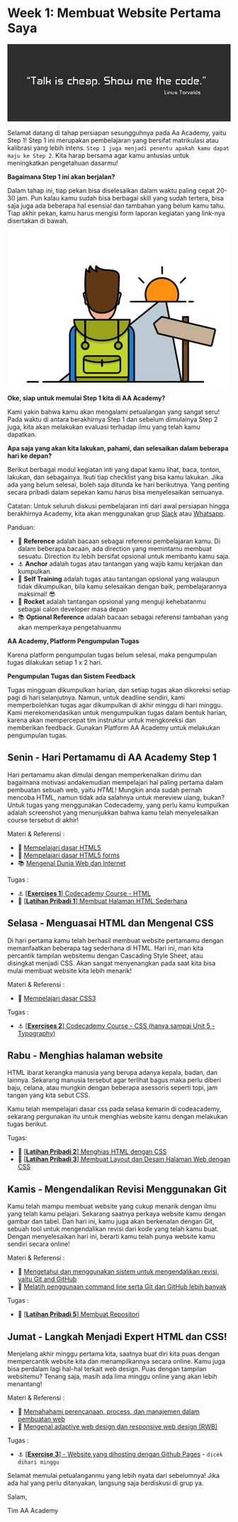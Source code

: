 # Week 1: Membuat Website Pertama Saya

![Header](assets/header-w1.jpg)

Selamat datang di tahap persiapan sesungguhnya pada Aa Academy, yaitu Step 1! Step 1 ini merupakan pembelajaran yang bersifat matrikulasi atau kalibrasi yang lebih intens. `Step 1 juga menjadi penentu apakah kamu dapat maju ke Step 2`. Kita harap bersama agar kamu antusias untuk meningkatkan pengetahuan dasarmu!

**Bagaimana Step 1 ini akan berjalan?**

Dalam tahap ini, tiap pekan bisa diselesaikan dalam waktu paling cepat 20-30 jam. Pun kalau kamu sudah bisa berbagai skill yang sudah tertera, bisa saja juga ada beberapa hal esensial dan tambahan yang belum kamu tahu. Tiap akhir pekan, kamu harus mengisi form laporan kegiatan yang link-nya disertakan di bawah.

![Let's start!](assets/start.png)

**Oke, siap untuk memulai Step 1 kita di AA Academy?**

Kami yakin bahwa kamu akan mengalami petualangan yang sangat seru! Pada waktu di antara berakhirnya Step 1 dan sebelum dimulainya Step 2 juga, kita akan melakukan evaluasi terhadap ilmu yang telah kamu dapatkan.

**Apa saja yang akan kita lakukan, pahami, dan selesaikan dalam beberapa hari ke depan?**

Berikut berbagai modul kegiatan inti yang dapat kamu lihat, baca, tonton, lakukan, dan sebagainya. Ikuti tiap checklist yang bisa kamu lakukan. Jika ada yang belum selesai, boleh saja ditunda ke hari berikutnya. Yang penting secara pribadi dalam sepekan kamu harus bisa menyelesaikan semuanya.

Catatan: Untuk seluruh diskusi pembelajaran inti dari awal persiapan hingga berakhirnya Academy, kita akan menggunakan grup [Slack](https://slack.com/) atau [Whatsapp](https://web.whatsapp.com).

Panduan:
- :notebook_with_decorative_cover: **Reference** adalah bacaan sebagai referensi pembelajaran kamu. Di dalam beberapa bacaan, ada direction yang memintamu membuat sesuatu. Direction itu lebih bersifat opsional untuk membantu kamu saja.
- :anchor: **Anchor** adalah tugas atau tantangan yang wajib kamu kerjakan dan kumpulkan.
- 💪 **Self Training** adalah tugas atau tantangan opsional yang walaupun tidak dikumpulkan, bila kamu selesaikan dengan baik, pembelajarannya maksimal! 😎
- :rocket: **Rocket** adalah tantangan opsional yang menguji kehebatanmu sebagai calon developer masa depan
- :books: **Optional Reference** adalah bacaan sebagai referensi tambahan yang akan memperkaya pengetahuanmu

**AA Academy, Platform Pengumpulan Tugas**

Karena platform pengumpulan tugas belum selesai, maka pengumpulan tugas dilakukan setiap 1 x 2 hari.

**Pengumpulan Tugas dan Sistem Feedback**

Tugas mingguan dikumpulkan harian, dan setiap tugas akan dikoreksi setiap pagi di hari selanjutnya. Namun, untuk deadline sendiri, kami memperbolehkan tugas agar dikumpulkan di akhir minggu di hari minggu. Kami merekomendasikan untuk mengumpulkan tugas dalam bentuk harian, karena akan mempercepat tim instruktur untuk mengkoreksi dan memberikan feedback. Gunakan Platform AA Academy untuk melakukan pengumpulan tugas.

## Senin - Hari Pertamamu di AA Academy Step 1
Hari pertamamu akan dimulai dengan memperkenalkan dirimu dan bagaimana motivasi andakemudian mempelajari hal paling pertama dalam pembuatan sebuah web, yaitu *HTML*! Mungkin anda sudah pernah mencoba HTML, namun tidak ada salahnya untuk mereview ulang, bukan? Untuk tugas yang menggunakan Codecademy, yang perlu kamu kumpulkan adalah screenshot yang menunjukkan bahwa kamu telah menyelesaikan course tersebut di akhir!

Materi & Referensi :
- :notebook_with_decorative_cover:
[Mempelajari dasar HTML5](./modules/html5-basics.md)
- :notebook_with_decorative_cover:
[Mempelajari dasar HTML5 forms](./modules/html5-forms-basics.md)
- :books:
[Mengenal Dunia Web dan Internet](./modules/internet-web.md)

Tugas :
- :anchor:
[[**Exercises 1**] Codecademy Course - HTML](https://www.codecademy.com/learn/learn-html)
- 💪
[[**Latihan Pribadi 1**] Membuat Halaman HTML Sederhana](./modules/anchor-laman-web-pertamaku.md)

## Selasa - Menguasai HTML dan Mengenal CSS
Di hari pertama kamu telah berhasil membuat website pertamamu dengan memanfaatkan beberapa tag sederhana di HTML. Hari ini, mari kita percantik tampilan websitemu dengan Cascading Style Sheet, atau disingkat menjadi CSS. Akan sangat menyenangkan pada saat kita bisa mulai membuat website kita lebih menarik!

Materi & Referensi :
- :notebook_with_decorative_cover:
[Mempelajari dasar CSS3](./modules/css3-basics.md)

Tugas :
- :anchor: [[**Exercises 2**] Codecademy Course - CSS (hanya sampai Unit 5 - Typography)](https://www.codecademy.com/learn/learn-css)

## Rabu - Menghias halaman website
HTML ibarat kerangka manusia yang berupa adanya kepala, badan, dan lainnya. Sekarang manusia tersebut agar terlihat bagus maka perlu diberi baju, celana, atau mungkin dengan beberapa asessoris seperti topi, jam tangan yang kita sebut CSS.

Kamu telah mempelajari dasar css pada selasa kemarin di codeacademy, sekarang pergunakan itu untuk menghias website kamu dengan melakukan tugas berikut.

Tugas:
- 💪 [[**Latihan Pribadi 2**] Menghias HTML dengan CSS](./modules/anchor-css-selector-and-styling.md)
- 💪 [[**Latihan Pribadi 3**] Membuat Layout dan Desain Halaman Web dengan CSS](./modules/anchor-css-layouting.md)

## Kamis - Mengendalikan Revisi Menggunakan Git
Kamu telah mampu membuat website yang cukup menarik dengan ilmu yang telah kamu pelajari. Sekarang saatnya perkaya website kamu dengan gambar dan tabel. Dan hari ini, kamu juga akan berkenalan dengan Git, sebuah tool untuk mengendalikan revisi dari kode yang telah kamu buat. Dengan menyelesaikan hari ini, berarti kamu telah punya website kamu sendiri secara online!

Materi & Referensi :

- :notebook_with_decorative_cover:
[Mengetahui dan menggunakan sistem untuk mengendalikan revisi, yaitu Git and GitHub](./modules/git-github-basics.md)
- :notebook_with_decorative_cover:
[Melatih penggunaan command line serta Git dan GitHub lebih banyak](./modules/cli-git-github-practice.md)

Tugas :
- 💪
[[**Latihan Pribadi 5**] Membuat Repositori](./modules/git-repo-anchor.md)


## Jumat - Langkah Menjadi Expert HTML dan CSS!
Menjelang akhir minggu pertama kita, saatnya buat diri kita puas dengan mempercantik website kita dan
menampilkannya secara online. Kamu juga bisa perdalam lagi hal-hal terkait web design. Puas dengan tampilan websitemu? Tenang saja, masih ada lima minggu online yang akan lebih menantang!

Materi & Referensi :
- :notebook_with_decorative_cover:
[Memahahami perencanaan, process, dan manajemen dalam pembuatan web](./modules/web-dev-process.md)
- :notebook_with_decorative_cover:
[Mengenal adaptive web design dan responsive web design (RWB)](./modules/web-design.md)

Tugas :
- :anchor:
[[**Exercise 3**] - Website yang dihosting dengan Github Pages](./modules/github-pages-rev.md) - `dicek dihari minggu`

Selamat memulai petualanganmu yang lebih nyata dari sebelumnya! Jika ada hal yang perlu ditanyakan, langsung saja berdiskusi di grup ya.

Salam,

Tim AA Academy
